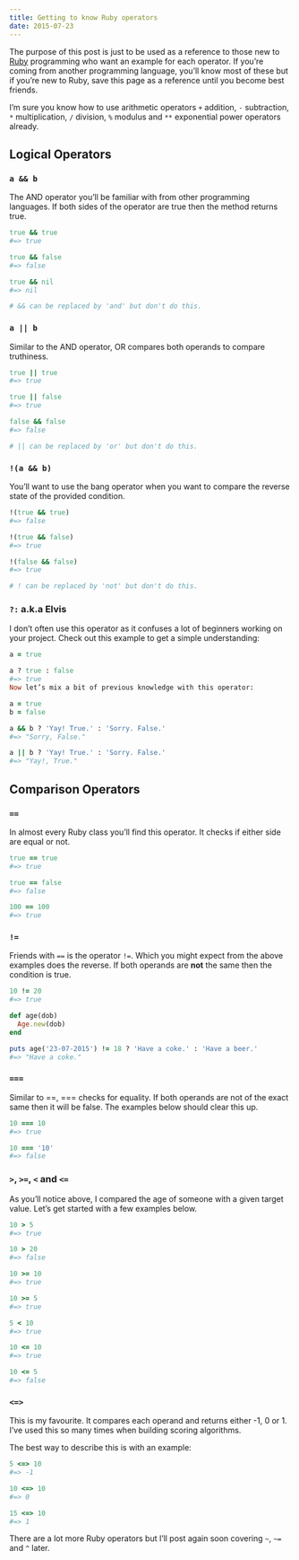 ```yaml
---
title: Getting to know Ruby operators
date: 2015-07-23
---
```


The purpose of this post is just to be used as a reference to those new to [Ruby](https://ruby-lang.org/) programming who want an example for each operator. If you’re coming from another programming language, you’ll know most of these but if you’re new to Ruby, save this page as a reference until you become best friends.

I’m sure you know how to use arithmetic operators `+` addition, `-` subtraction, `*` multiplication, `/` division, `%` modulus and `**` exponential power operators already.

## Logical Operators

### `a && b`

The AND operator you’ll be familiar with from other programming languages. If both sides of the operator are true then the method returns true.

```ruby
true && true
#=> true

true && false
#=> false

true && nil
#=> nil

# && can be replaced by 'and' but don't do this.
```

### `a || b`

Similar to the AND operator, OR compares both operands to compare truthiness.

```ruby
true || true
#=> true

true || false
#=> true

false && false
#=> false

# || can be replaced by 'or' but don't do this.
```

### `!(a && b)`

You’ll want to use the bang operator when you want to compare the reverse state of the provided condition.

```ruby
!(true && true)
#=> false

!(true && false)
#=> true

!(false && false)
#=> true

# ! can be replaced by 'not' but don't do this.
```

### `?:` a.k.a Elvis

I don’t often use this operator as it confuses a lot of beginners working on your project. Check out this example to get a simple understanding:

```ruby
a = true

a ? true : false
#=> true
Now let’s mix a bit of previous knowledge with this operator:

a = true
b = false

a && b ? 'Yay! True.' : 'Sorry. False.'
#=> "Sorry, False."

a || b ? 'Yay! True.' : 'Sorry. False.'
#=> "Yay!, True."
```

## Comparison Operators

### `==`

In almost every Ruby class you’ll find this operator. It checks if either side are equal or not.

```ruby
true == true
#=> true

true == false
#=> false

100 == 100
#=> true
```

### `!=`

Friends with `==` is the operator `!=`. Which you might expect from the above examples does the reverse. If both operands are **not** the same then the condition is true.

```ruby
10 != 20
#=> true

def age(dob)
  Age.new(dob)
end

puts age('23-07-2015') != 18 ? 'Have a coke.' : 'Have a beer.'
#=> "Have a coke."
```

### `===`

Similar to ==, === checks for equality. If both operands are not of the exact same then it will be false. The examples below should clear this up.

```ruby
10 === 10
#=> true

10 === '10'
#=> false
```

### `>`, `>=`, `<` and `<=`

As you’ll notice above, I compared the age of someone with a given target value. Let’s get started with a few examples below.

```ruby
10 > 5
#=> true

10 > 20
#=> false

10 >= 10
#=> true

10 >= 5
#=> true

5 < 10
#=> true

10 <= 10
#=> true

10 <= 5
#=> false
```

### `<=>`

This is my favourite. It compares each operand and returns either -1, 0 or 1. I’ve used this so many times when building scoring algorithms.

The best way to describe this is with an example:

```ruby
5 <=> 10
#=> -1

10 <=> 10
#=> 0

15 <=> 10
#=> 1
```

There are a lot more Ruby operators but I’ll post again soon covering `~`, `~=` and `^` later.

